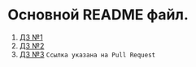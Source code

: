 # Основной README файл.

1. [ДЗ №1](https://github.com/anpoliakov/monitoring-service/tree/dev-task-one)
2. [ДЗ №2](https://github.com/anpoliakov/monitoring-service/tree/dev-task-two)
3. [ДЗ №3](https://github.com/anpoliakov/monitoring-service/pull/3) `Ссылка указана на Pull Request`
